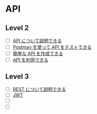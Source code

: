 # API

## Level 2

- [ ] [API について説明できる](/quest/technologies/api/API.md)
- [ ] [Postman を使って API をテストできる](/quest/technologies/api/POSTMAN.md)
- [ ] [簡単な API を作成できる]()
- [ ] [API を利用できる]()

## Level 3

- [ ] [REST について説明できる]()
- [ ] [JWT]()
- [ ] []()
- [ ] []()
